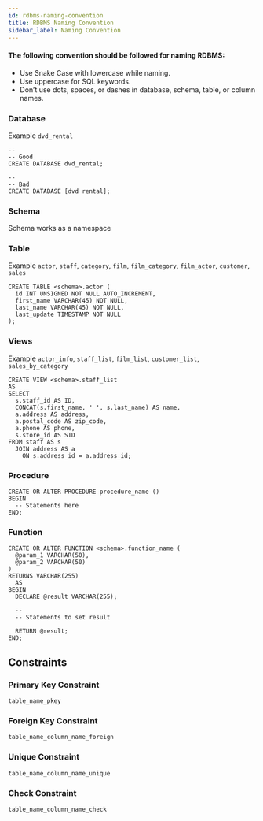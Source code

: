 ```yaml
---
id: rdbms-naming-convention
title: RDBMS Naming Convention
sidebar_label: Naming Convention
---
```


#### The following convention should be followed for naming RDBMS:

* Use Snake Case with lowercase while naming.
* Use uppercase for SQL keywords.
* Don’t use dots, spaces, or dashes in database, schema, table, or column names.

### Database
Example `dvd_rental`

```
--
-- Good
CREATE DATABASE dvd_rental;
```

```
--
-- Bad
CREATE DATABASE [dvd rental];
```

### Schema
Schema works as a namespace

### Table
Example `actor`, `staff`, `category`, `film`, `film_category`, `film_actor`, `customer`, `sales`
```
CREATE TABLE <schema>.actor (
  id INT UNSIGNED NOT NULL AUTO_INCREMENT,
  first_name VARCHAR(45) NOT NULL,
  last_name VARCHAR(45) NOT NULL,
  last_update TIMESTAMP NOT NULL
);
```

### Views
Example `actor_info`, `staff_list`, `film_list`, `customer_list`, `sales_by_category`
```
CREATE VIEW <schema>.staff_list
AS
SELECT
  s.staff_id AS ID,
  CONCAT(s.first_name, ' ', s.last_name) AS name,
  a.address AS address,
  a.postal_code AS zip_code,
  a.phone AS phone,
  s.store_id AS SID
FROM staff AS s
  JOIN address AS a
    ON s.address_id = a.address_id;
```

### Procedure
```
CREATE OR ALTER PROCEDURE procedure_name ()
BEGIN
  -- Statements here
END;
```


### Function
```
CREATE OR ALTER FUNCTION <schema>.function_name (
  @param_1 VARCHAR(50),
  @param_2 VARCHAR(50)
)
RETURNS VARCHAR(255)
  AS
BEGIN
  DECLARE @result VARCHAR(255);

  --
  -- Statements to set result

  RETURN @result;
END;
```

## Constraints

### Primary Key Constraint
```
table_name_pkey
```

### Foreign Key Constraint
```
table_name_column_name_foreign
```

### Unique Constraint
```
table_name_column_name_unique
```

### Check Constraint
```
table_name_column_name_check
```
